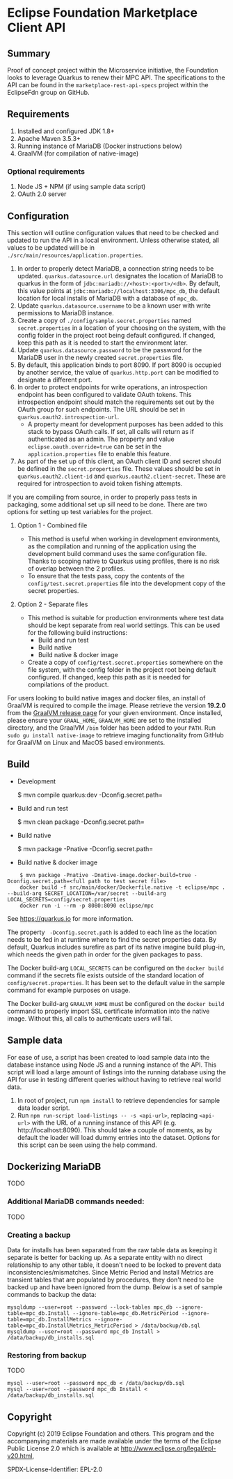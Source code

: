 # Eclipse Foundation Marketplace Client API

## Summary

Proof of concept project within the Microservice initiative, the Foundation looks to leverage Quarkus to renew their MPC API. The specifications to the API can be found in the `marketplace-rest-api-specs` project within the EclipseFdn group on GitHub.

## Requirements

1. Installed and configured JDK 1.8+
1. Apache Maven 3.5.3+
1. Running instance of MariaDB (Docker instructions below)
1. GraalVM (for compilation of native-image)

### Optional requirements

1. Node JS + NPM (if using sample data script)
1. OAuth 2.0 server

## Configuration

This section will outline configuration values that need to be checked and updated to run the API in a local environment. Unless otherwise stated, all values to be updated will be in `./src/main/resources/application.properties`.

1. In order to properly detect MariaDB, a connection string needs to be updated. `quarkus.datasource.url` designates the location of MariaDB to quarkus in the form of `jdbc:mariadb://<host>:<port>/<db>`. By default, this value points at `jdbc:mariadb://localhost:3306/mpc_db`, the default location for local installs of MariaDB with a database of `mpc_db`.
1. Update `quarkus.datasource.username` to be a known user with write permissions to MariaDB instance.
1. Create a copy of `./config/sample.secret.properties` named `secret.properties` in a location of your choosing on the system, with the config folder in the project root being default configured. If changed, keep this path as it is needed to start the environment later.
1. Update `quarkus.datasource.password` to be the password for the MariaDB user in the newly created `secret.properties` file.
1. By default, this application binds to port 8090. If port 8090 is occupied by another service, the value of `quarkus.http.port` can be modified to designate a different port. 
1. In order to protect endpoints for write operations, an introspection endpoint has been configured to validate OAuth tokens. This introspection endpoint should match the requirements set out by the OAuth group for such endpoints. The URL should be set in `quarkus.oauth2.introspection-url`.  
    * A property meant for development purposes has been added to this stack to bypass OAuth calls. If set, all calls will return as if authenticated as an admin. The property and value `eclipse.oauth.override=true` can be set in the `application.properties` file to enable this feature.
1. As part of the set up of this client, an OAuth client ID and secret should be defined in the `secret.properties` file. These values should be set in `quarkus.oauth2.client-id` and `quarkus.oauth2.client-secret`. These are required for introspection to avoid token fishing attempts.

If you are compiling from source, in order to properly pass tests in packaging, some additional set up sill need to be done. There are two options for setting up test variables for the project.

1. Option 1 - Combined file
    - This method is useful when working in development environments, as the compilation and running of the application using the development build command uses the same configuration file. Thanks to scoping native to Quarkus using profiles, there is no risk of overlap between the 2 profiles.
    - To ensure that the tests pass, copy the contents of the `config/test.secret.properties` file into the development copy of the secret properties.

1. Option 2 - Separate files
    - This method is suitable for production environments where test data should be kept separate from real world settings. This can be used for the following build instructions:
        - Build and run test  
        - Build native  
        - Build native & docker image  
    - Create a copy of `config/test.secret.properties` somewhere on the file system, with the config folder in the project root being default configured. If changed, keep this path as it is needed for compilations of the product.

For users looking to build native images and docker files, an install of GraalVM is required to compile the image. Please retrieve the version **19.2.0** from the [GraalVM release page](https://github.com/oracle/graal/releases) for your given environment. Once installed, please ensure your `GRAAL_HOME`, `GRAALVM_HOME` are set to the installed directory, and the GraalVM `/bin` folder has been added to your `PATH`. Run `sudo gu install native-image` to retrieve imaging functionality from GitHub for GraalVM on Linux and MacOS based environments. 


## Build

* Development 

    $ mvn compile quarkus:dev -Dconfig.secret.path=<full path to secret file>
   
* Build and run test

    $ mvn clean package -Dconfig.secret.path=<full path to test secret file>
    
* Build native 

    $ mvn package -Pnative -Dconfig.secret.path=<full path to test secret file>
    
* Build native & docker image

```
    $ mvn package -Pnative -Dnative-image.docker-build=true -Dconfig.secret.path=<full path to test secret file>  
    docker build -f src/main/docker/Dockerfile.native -t eclipse/mpc . --build-arg SECRET_LOCATION=/var/secret --build-arg LOCAL_SECRETS=config/secret.properties  
    docker run -i --rm -p 8080:8090 eclipse/mpc  
```

See https://quarkus.io for more information.  

The property ` -Dconfig.secret.path` is added to each line as the location needs to be fed in at runtime where to find the secret properties data. By default, Quarkus includes surefire as part of its native imagine build plug-in, which needs the given path in order for the given packages to pass.

The Docker build-arg `LOCAL_SECRETS` can be configured on the `docker build` command if the secrets file exists outside of the standard location of `config/secret.properties`. It has been set to the default value in the sample command for example purposes on usage.

The Docker build-arg `GRAALVM_HOME` must be configured on the `docker build` command to properly import SSL certificate information into the native image. Without this, all calls to authenticate users will fail.

## Sample data

For ease of use, a script has been created to load sample data into the database instance using Node JS and a running instance of the API. This script will load a large amount of listings into the running database using the API for use in testing different queries without having to retrieve real world data.

1. In root of project, run `npm install` to retrieve dependencies for sample data loader script.
1. Run `npm run-script load-listings -- -s <api-url>`, replacing `<api-url>` with the URL of a running instance of this API (e.g. http://localhost:8090). This should take a couple of moments, as by default the loader will load dummy entries into the dataset. Options for this script can be seen using the help command.

## Dockerizing MariaDB

TODO

### Additional MariaDB commands needed:

TODO

### Creating a backup

Data for installs has been separated from the raw table data as keeping it separate is better for backing up. As a separate entity with no direct relationship to any other table, it doesn't need to be locked to prevent data inconsistencies/mismatches. Since Metric Period and Install Metrics are transient tables that are populated by procedures, they don't need to be backed up and have been ignored from the dump. Below is a set of sample commands to backup the data:

```
mysqldump --user=root --password --lock-tables mpc_db --ignore-table=mpc_db.Install --ignore-table=mpc_db.MetricPeriod --ignore-table=mpc_db.InstallMetrics --ignore-table=mpc_db.InstallMetrics_MetricPeriod > /data/backup/db.sql
mysqldump --user=root --password mpc_db Install > /data/backup/db_installs.sql
```

### Restoring from backup

TODO

```
mysql --user=root --password mpc_db < /data/backup/db.sql
mysql --user=root --password mpc_db Install < /data/backup/db_installs.sql
```

## Copyright 

Copyright (c) 2019 Eclipse Foundation and others.
This program and the accompanying materials are made available under the terms of the Eclipse Public License 2.0 which is available at http://www.eclipse.org/legal/epl-v20.html,

SPDX-License-Identifier: EPL-2.0

